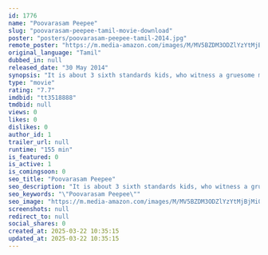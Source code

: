 ```yaml
---
id: 1776
name: "Poovarasam Peepee"
slug: "poovarasam-peepee-tamil-movie-download"
poster: "posters/poovarasam-peepee-tamil-2014.jpg"
remote_poster: "https://m.media-amazon.com/images/M/MV5BZDM3ODZlYzYtMjBjMi00NGY0LTg4NzItYTcwMjdlM2FiOThkXkEyXkFqcGdeQXVyODE1NTg0MjE@._V1_SX300.jpg"
original_language: "Tamil"
dubbed_in: null
released_date: "30 May 2014"
synopsis: "It is about 3 sixth standards kids, who witness a gruesome murder during their summer vacation. How they find the murderers and punish them in style forms the crux of the story."
type: "movie"
rating: "7.7"
imdbid: "tt3518888"
tmdbid: null
views: 0
likes: 0
dislikes: 0
author_id: 1
trailer_url: null
runtime: "155 min"
is_featured: 0
is_active: 1
is_comingsoon: 0
seo_title: "Poovarasam Peepee"
seo_description: "It is about 3 sixth standards kids, who witness a gruesome murder during their summer vacation. How they find the murderers and punish them in style forms the crux of the story."
seo_keywords: "\"Poovarasam Peepee\""
seo_image: "https://m.media-amazon.com/images/M/MV5BZDM3ODZlYzYtMjBjMi00NGY0LTg4NzItYTcwMjdlM2FiOThkXkEyXkFqcGdeQXVyODE1NTg0MjE@._V1_SX300.jpg"
screenshots: null
redirect_to: null
social_shares: 0
created_at: 2025-03-22 10:35:15
updated_at: 2025-03-22 10:35:15
---
```



